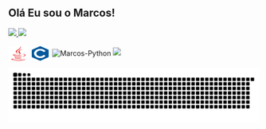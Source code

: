 ## Olá Eu sou o Marcos!
<div>
  <a href="https://github.com/MarcosPTC04">
    <img height="180em" src="https://github-readme-stats.vercel.app/api?username=MarcosPTC04&show_icons=true&theme=tokyonight&include_all_commits=true&count_private=true"/>
    <img height="180em" src="https://github-readme-stats.vercel.app/api/top-langs/?username=MarcosPTC04&layout=compact&langs_count=16&theme=tokyonight"/>
  </a>
</div>

<div style="display: inline_block"><br>
  <img align="center" alt="Marcos-J" height="30" width="40" src="https://raw.githubusercontent.com/devicons/devicon/master/icons/java/java-plain.svg">
  <img align="center" alt="Marcos-C" height="30" width="40" src="https://raw.githubusercontent.com/devicons/devicon/master/icons/C/C-plain.svg">
  <img align="center" alt="Marcos-Python" height="30" width="40" src="</div>

##

<div>
  <a href="https://instagram.com/_marc0s_a" target="_blank">
    <img src="https://img.shields.io/badge/Instagram-000000?style=for-the-badge&logo=instagram&logoColor=00BFFF" target="_blank">
  </a>
</div>

![Snake animation](https://github.com/MarcosPTC04/MarcosPTC04/blob/output/github-contribution-grid-snake.svg)


